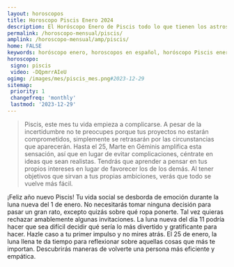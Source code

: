 ```yaml
---
layout: horoscopos
title: Horoscopo Piscis Enero 2024
description: El Horóscopo Enero de Piscis todo lo que tienen los astros preparados para este mes, amor, trabajo, familia. Todo sobre astrologia, tarot, predicciones. Horoscopo gratis en español, predicciones y astrología.
permalink: /horoscopo-mensual/piscis/
amplink: /horoscopo-mensual/amp/piscis/
home: FALSE
keywords: horóscopo enero, horoscopos en español, horóscopo Piscis enero , horóscopo esperanza gracia, horoscop, horóscopos gratis, horoscopo Piscis, Tarot, Astrologia, Zodíaco, Piscis, horoscopo gratis, horoscopo del mes 
horoscopo:
 signo: piscis
 video: -DQpmrrAIeU
ogimg: /images/mes/piscis_mes.png#2023-12-29
sitemap:
 priority: 1
 changefreq: 'monthly'
 lastmod: '2023-12-29'
---
```



 > Piscis, este mes tu vida empieza a complicarse. A pesar de la incertidumbre no te preocupes porque tus proyectos no estarán comprometidos, simplemente se retrasarán por las circunstancias que aparecerán. Hasta el 25, Marte en Géminis amplifica esta sensación, así que en lugar de evitar complicaciones, céntrate en ideas que sean realistas. Tendrás que aprender a pensar en tus propios intereses en lugar de favorecer los de los demás. Al tener objetivos que sirvan a tus propias ambiciones, verás que todo se vuelve más fácil.



¡Feliz año nuevo Piscis! Tu vida social se desborda de emoción durante la luna nueva del 1 de enero. No necesitarás tomar ninguna decisión para pasar un gran rato, excepto quizás sobre qué ropa ponerte. Tal vez quieras rechazar amablemente algunas invitaciones. La luna nueva del día 11 podría hacer que sea difícil decidir qué sería lo más divertido y gratificante para hacer. Hazle caso a tu primer impulso y no mires atrás. El 25 de enero, la luna llena te da tiempo para reflexionar sobre aquellas cosas que más te importan. Descubrirás maneras de volverte una persona más eficiente y empática. 
